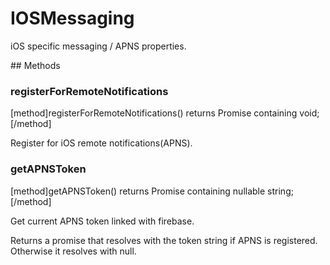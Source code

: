 # IOSMessaging

iOS specific messaging / APNS properties.

## Methods

### registerForRemoteNotifications
[method]registerForRemoteNotifications() returns Promise containing void;[/method]

Register for iOS remote notifications(APNS).

### getAPNSToken
[method]getAPNSToken() returns Promise containing nullable string;[/method]

Get current APNS token linked with firebase. 

Returns a promise that resolves with the token string if APNS is registered. Otherwise it resolves with null.
